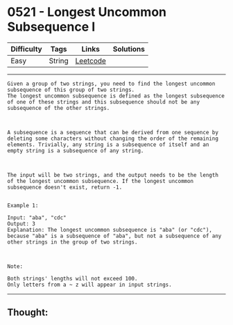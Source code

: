# 0521 - Longest Uncommon Subsequence I 

Difficulty  | Tags | Links | Solutions
----------- | ---- | ----- | -----
Easy | String | [Leetcode](https://leetcode.com/problems/longest-uncommon-subsequence-i/description/) |


-----------

```
Given a group of two strings, you need to find the longest uncommon subsequence of this group of two strings.
The longest uncommon subsequence is defined as the longest subsequence of one of these strings and this subsequence should not be any subsequence of the other strings.



A subsequence is a sequence that can be derived from one sequence by deleting some characters without changing the order of the remaining elements. Trivially, any string is a subsequence of itself and an empty string is a subsequence of any string.



The input will be two strings, and the output needs to be the length of the longest uncommon subsequence. If the longest uncommon subsequence doesn't exist, return -1.


Example 1:

Input: "aba", "cdc"
Output: 3
Explanation: The longest uncommon subsequence is "aba" (or "cdc"), because "aba" is a subsequence of "aba", but not a subsequence of any other strings in the group of two strings. 



Note:

Both strings' lengths will not exceed 100.
Only letters from a ~ z will appear in input strings.
```

-----------

## Thought:
